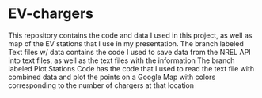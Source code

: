 # EV-chargers
This repository contains the code and data I used in this project, as well as map of the EV stations that I use in my presentation.
The branch labeled Text files w/ data contains the code I used to save data from the NREL API into text files, as well as the text files with the information
The branch labeled Plot Stations Code has the code that I used to read the text file with combined data and plot the points on a Google Map with colors corresponding to the number of chargers at that location
